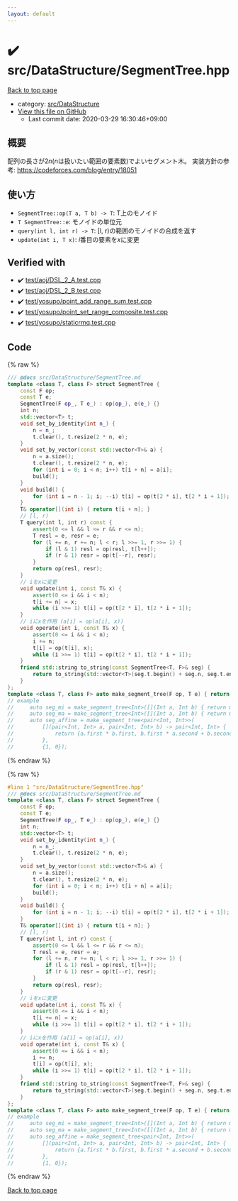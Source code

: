 ```yaml
---
layout: default
---
```


<!-- mathjax config similar to math.stackexchange -->
<script type="text/javascript" async
  src="https://cdnjs.cloudflare.com/ajax/libs/mathjax/2.7.5/MathJax.js?config=TeX-MML-AM_CHTML">
</script>
<script type="text/x-mathjax-config">
  MathJax.Hub.Config({
    TeX: { equationNumbers: { autoNumber: "AMS" }},
    tex2jax: {
      inlineMath: [ ['$','$'] ],
      processEscapes: true
    },
    "HTML-CSS": { matchFontHeight: false },
    displayAlign: "left",
    displayIndent: "2em"
  });
</script>

<script type="text/javascript" src="https://cdnjs.cloudflare.com/ajax/libs/jquery/3.4.1/jquery.min.js"></script>
<script src="https://cdn.jsdelivr.net/npm/jquery-balloon-js@1.1.2/jquery.balloon.min.js" integrity="sha256-ZEYs9VrgAeNuPvs15E39OsyOJaIkXEEt10fzxJ20+2I=" crossorigin="anonymous"></script>
<script type="text/javascript" src="../../../assets/js/copy-button.js"></script>
<link rel="stylesheet" href="../../../assets/css/copy-button.css" />


# :heavy_check_mark: src/DataStructure/SegmentTree.hpp

<a href="../../../index.html">Back to top page</a>

* category: <a href="../../../index.html#e73c6b5872115ad0f2896f8e8476ef39">src/DataStructure</a>
* <a href="{{ site.github.repository_url }}/blob/master/src/DataStructure/SegmentTree.hpp">View this file on GitHub</a>
    - Last commit date: 2020-03-29 16:30:46+09:00




## 概要
配列の長さが$2n$($n$は扱いたい範囲の要素数)でよいセグメント木。
実装方針の参考: https://codeforces.com/blog/entry/18051

## 使い方
- `SegmentTree::op(T a, T b) -> T`: T上のモノイド
- `T SegmentTree::e`: モノイドの単位元
- `query(int l, int r) -> T`: [l, r)の範囲のモノイドの合成を返す
- `update(int i, T x)`: $i$番目の要素を$x$に変更


## Verified with

* :heavy_check_mark: <a href="../../../verify/test/aoj/DSL_2_A.test.cpp.html">test/aoj/DSL_2_A.test.cpp</a>
* :heavy_check_mark: <a href="../../../verify/test/aoj/DSL_2_B.test.cpp.html">test/aoj/DSL_2_B.test.cpp</a>
* :heavy_check_mark: <a href="../../../verify/test/yosupo/point_add_range_sum.test.cpp.html">test/yosupo/point_add_range_sum.test.cpp</a>
* :heavy_check_mark: <a href="../../../verify/test/yosupo/point_set_range_composite.test.cpp.html">test/yosupo/point_set_range_composite.test.cpp</a>
* :heavy_check_mark: <a href="../../../verify/test/yosupo/staticrmq.test.cpp.html">test/yosupo/staticrmq.test.cpp</a>


## Code

<a id="unbundled"></a>
{% raw %}
```cpp
/// @docs src/DataStructure/SegmentTree.md
template <class T, class F> struct SegmentTree {
    const F op;
    const T e;
    SegmentTree(F op_, T e_) : op(op_), e(e_) {}
    int n;
    std::vector<T> t;
    void set_by_identity(int n_) {
        n = n_;
        t.clear(), t.resize(2 * n, e);
    }
    void set_by_vector(const std::vector<T>& a) {
        n = a.size();
        t.clear(), t.resize(2 * n, e);
        for (int i = 0; i < n; i++) t[i + n] = a[i];
        build();
    }
    void build() {
        for (int i = n - 1; i; --i) t[i] = op(t[2 * i], t[2 * i + 1]);
    }
    T& operator[](int i) { return t[i + n]; }
    // [l, r)
    T query(int l, int r) const {
        assert(0 <= l && l <= r && r <= n);
        T resl = e, resr = e;
        for (l += n, r += n; l < r; l >>= 1, r >>= 1) {
            if (l & 1) resl = op(resl, t[l++]);
            if (r & 1) resr = op(t[--r], resr);
        }
        return op(resl, resr);
    }
    // iをxに変更
    void update(int i, const T& x) {
        assert(0 <= i && i < n);
        t[i += n] = x;
        while (i >>= 1) t[i] = op(t[2 * i], t[2 * i + 1]);
    }
    // iにxを作用 (a[i] = op(a[i], x))
    void operate(int i, const T& x) {
        assert(0 <= i && i < n);
        i += n;
        t[i] = op(t[i], x);
        while (i >>= 1) t[i] = op(t[2 * i], t[2 * i + 1]);
    }
    friend std::string to_string(const SegmentTree<T, F>& seg) {
        return to_string(std::vector<T>(seg.t.begin() + seg.n, seg.t.end()));
    }
};
template <class T, class F> auto make_segment_tree(F op, T e) { return SegmentTree<T, F>(op, e); }
// example
//     auto seg_mi = make_segment_tree<Int>([](Int a, Int b) { return min(a, b); }, 1e18);
//     auto seg_ma = make_segment_tree<Int>([](Int a, Int b) { return max(a, b); }, -1e18);
//     auto seg_affine = make_segment_tree<pair<Int, Int>>(
//         [](pair<Int, Int> a, pair<Int, Int> b) -> pair<Int, Int> {
//             return {a.first * b.first, b.first * a.second + b.second};
//         },
//         {1, 0});

```
{% endraw %}

<a id="bundled"></a>
{% raw %}
```cpp
#line 1 "src/DataStructure/SegmentTree.hpp"
/// @docs src/DataStructure/SegmentTree.md
template <class T, class F> struct SegmentTree {
    const F op;
    const T e;
    SegmentTree(F op_, T e_) : op(op_), e(e_) {}
    int n;
    std::vector<T> t;
    void set_by_identity(int n_) {
        n = n_;
        t.clear(), t.resize(2 * n, e);
    }
    void set_by_vector(const std::vector<T>& a) {
        n = a.size();
        t.clear(), t.resize(2 * n, e);
        for (int i = 0; i < n; i++) t[i + n] = a[i];
        build();
    }
    void build() {
        for (int i = n - 1; i; --i) t[i] = op(t[2 * i], t[2 * i + 1]);
    }
    T& operator[](int i) { return t[i + n]; }
    // [l, r)
    T query(int l, int r) const {
        assert(0 <= l && l <= r && r <= n);
        T resl = e, resr = e;
        for (l += n, r += n; l < r; l >>= 1, r >>= 1) {
            if (l & 1) resl = op(resl, t[l++]);
            if (r & 1) resr = op(t[--r], resr);
        }
        return op(resl, resr);
    }
    // iをxに変更
    void update(int i, const T& x) {
        assert(0 <= i && i < n);
        t[i += n] = x;
        while (i >>= 1) t[i] = op(t[2 * i], t[2 * i + 1]);
    }
    // iにxを作用 (a[i] = op(a[i], x))
    void operate(int i, const T& x) {
        assert(0 <= i && i < n);
        i += n;
        t[i] = op(t[i], x);
        while (i >>= 1) t[i] = op(t[2 * i], t[2 * i + 1]);
    }
    friend std::string to_string(const SegmentTree<T, F>& seg) {
        return to_string(std::vector<T>(seg.t.begin() + seg.n, seg.t.end()));
    }
};
template <class T, class F> auto make_segment_tree(F op, T e) { return SegmentTree<T, F>(op, e); }
// example
//     auto seg_mi = make_segment_tree<Int>([](Int a, Int b) { return min(a, b); }, 1e18);
//     auto seg_ma = make_segment_tree<Int>([](Int a, Int b) { return max(a, b); }, -1e18);
//     auto seg_affine = make_segment_tree<pair<Int, Int>>(
//         [](pair<Int, Int> a, pair<Int, Int> b) -> pair<Int, Int> {
//             return {a.first * b.first, b.first * a.second + b.second};
//         },
//         {1, 0});

```
{% endraw %}

<a href="../../../index.html">Back to top page</a>

